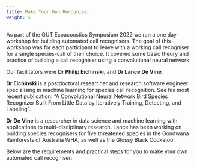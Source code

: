 ```yaml
---
title: Make Your Own Recogniser
weight: 5
---
```


As part of the QUT Ecoacoustics Symposium 2022 we ran a one day workshop for building automated call recognisers. The goal of this workshop was for each participant to leave with a working call recogniser for a single species-call of their choice. It covered some basic theory and practice of building a call recogniser using a convolutional neural network.

Our facilitators were **Dr Philip Eichinski**, and **Dr Lance De Vine**.

**Dr Eichinski** is a postdoctoral researcher and research software engineer specialising in machine learning for species call recognition. See his most recent publication: “A Convolutional Neural Network Bird Species Recognizer Built From Little Data by Iteratively Training, Detecting, and Labeling”.

**Dr De Vine** is a researcher in data science and machine learning with applications to multi-disciplinary research. Lance has been working on building species recognisers for five threatened species in the Gondwana Rainforests of Australia WHA, as well as the Glossy Black Cockatoo.

Below are the requirements and practical steps for you to make your own automated call recogniser:
